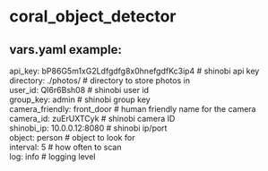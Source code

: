 # coral_object_detector

## vars.yaml example:
api_key: bP86G5m1xG2Ldfgdfg8x0hnefgdfKc3ip4 # shinobi api key \
directory: ./photos/         # directory to store photos in \
user_id: QI6r6Bsh08          # shinobi user id \
group_key: admin             # shinobi group key \
camera_friendly: front_door  # human friendly name for the camera \
camera_id: zuErUXTCyk        # shinobi camera ID \
shinobi_ip: 10.0.0.12:8080   # shinobi ip/port \
object: person               # object to look for \
interval: 5                  # how often to scan \
log: info                    # logging level
